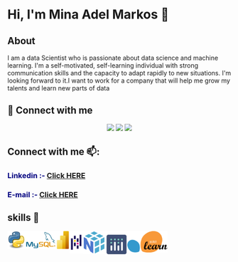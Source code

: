 # **Hi, I'm Mina Adel Markos 👋**

## About 


I am a data Scientist who is 
passionate about data science and 
machine learning. I'm a 
self-motivated, self-learning 
individual with strong 
communication skills and the 
capacity to adapt rapidly to new 
situations. I'm looking forward to 
it.I want to work for a company 
that will help me grow my talents 
and learn new parts of data 


## 📩 Connect with me
<p align="center">
 <a href="mailto:ahmeddarwish0098@gmail.com" title="Gmail"><img src="https://img.shields.io/badge/gmail-%23F05033.svg?style=for-the-badge&logo=gmail&logoColor=white"/></a>
<a href="[https://fb.com/adarwish98](https://www.linkedin.com/in/mina-markos-343b8b171/)" title="Facebook"><img src="https://img.shields.io/badge/Facebook-%231877F2.svg?style=for-the-badge&logo=Facebook&logoColor=white"/></a>
<a href="https://linkedin.com/in/adarwish98" title="LinkedIn"><img src="https://img.shields.io/badge/linkedin-%230077B5.svg?style=for-the-badge&logo=linkedin&logoColor=white"/></a> 
</p>


## Connect with me 📫:

<h3><b><span style="color:navy">Linkedin :- </span><a href='https://www.linkedin.com/in/mina-markos-343b8b171/'><b>Click HERE</b></a> </b></h3>  

<h3><b><span style="color:navy">E-mail :- </span><a href='mina.markos6565@gmail.com'><b>Click HERE</b></a> </b></h3>  



## skills 👀

<center>
<img align="left" width="40" height="40" src="Python.svg.png">
<img align="left" width="70" height="40" src="mysql.jpeg">
<img align="left" width="30" height="40" src="powerpi.png">
<img align="left" width="30" height="50" src="pandas.png">
<img align="left" width="50 height="50" src="numpy.png">
<img align="left" width="50 height="50" src="plotly.png">
<img align="left" width="90 height="90" src="sklearn.png">

</center>



